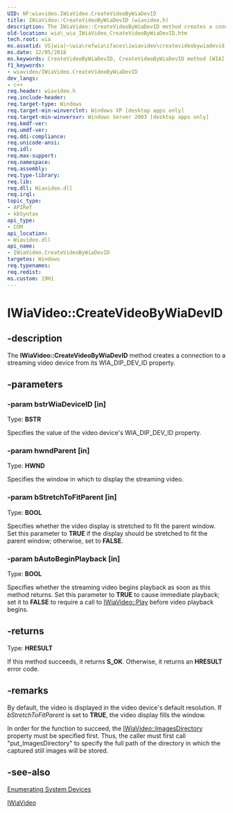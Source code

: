 ```yaml
---
UID: NF:wiavideo.IWiaVideo.CreateVideoByWiaDevID
title: IWiaVideo::CreateVideoByWiaDevID (wiavideo.h)
description: The IWiaVideo::CreateVideoByWiaDevID method creates a connection to a streaming video device from its WIA_DIP_DEV_ID property.
old-location: wia\_wia_IWiaVideo_CreateVideoByWiaDevID.htm
tech.root: wia
ms.assetid: VS|wia|~\wia\refwia\ifaces\iwiavideo\createvideobywiadevid.htm
ms.date: 12/05/2018
ms.keywords: CreateVideoByWiaDevID, CreateVideoByWiaDevID method [WIA], CreateVideoByWiaDevID method [WIA],IWiaVideo interface, IWiaVideo interface [WIA],CreateVideoByWiaDevID method, IWiaVideo.CreateVideoByWiaDevID, IWiaVideo::CreateVideoByWiaDevID, _wia_IWiaVideo_CreateVideoByWiaDevID, wia._wia_IWiaVideo_CreateVideoByWiaDevID, wiavideo/IWiaVideo::CreateVideoByWiaDevID
f1_keywords:
- wiavideo/IWiaVideo.CreateVideoByWiaDevID
dev_langs:
- c++
req.header: wiavideo.h
req.include-header: 
req.target-type: Windows
req.target-min-winverclnt: Windows XP [desktop apps only]
req.target-min-winversvr: Windows Server 2003 [desktop apps only]
req.kmdf-ver: 
req.umdf-ver: 
req.ddi-compliance: 
req.unicode-ansi: 
req.idl: 
req.max-support: 
req.namespace: 
req.assembly: 
req.type-library: 
req.lib: 
req.dll: Wiavideo.dll
req.irql: 
topic_type:
- APIRef
- kbSyntax
api_type:
- COM
api_location:
- Wiavideo.dll
api_name:
- IWiaVideo.CreateVideoByWiaDevID
targetos: Windows
req.typenames: 
req.redist: 
ms.custom: 19H1
---
```


# IWiaVideo::CreateVideoByWiaDevID


## -description


The <b>IWiaVideo::CreateVideoByWiaDevID</b> method creates a connection to a streaming video device from its WIA_DIP_DEV_ID property.


## -parameters




### -param bstrWiaDeviceID [in]

Type: <b>BSTR</b>

Specifies the value of the video device's WIA_DIP_DEV_ID property.


### -param hwndParent [in]

Type: <b>HWND</b>

Specifies the window in which to display the streaming video.


### -param bStretchToFitParent [in]

Type: <b>BOOL</b>

Specifies whether the video display is stretched to fit the parent window. Set this parameter to <b>TRUE</b> if the display should be stretched to fit the parent window; otherwise, set to <b>FALSE</b>.


### -param bAutoBeginPlayback [in]

Type: <b>BOOL</b>

Specifies whether the streaming video begins playback as soon as this method returns. Set this parameter to <b>TRUE</b> to cause immediate playback; set it to <b>FALSE</b> to require a call to <a href="https://docs.microsoft.com/windows/desktop/api/wiavideo/nf-wiavideo-iwiavideo-play">IWiaVideo::Play</a> before video playback begins.


## -returns



Type: <b>HRESULT</b>

If this method succeeds, it returns <b xmlns:loc="http://microsoft.com/wdcml/l10n">S_OK</b>. Otherwise, it returns an <b xmlns:loc="http://microsoft.com/wdcml/l10n">HRESULT</b> error code.




## -remarks



By default, the video is displayed in the video device's default resolution. If <i>bStretchToFitParent</i> is set to <b>TRUE</b>, the video display fills the window.

In order for the function to succeed, the <a href="https://docs.microsoft.com/windows/desktop/api/wiavideo/nf-wiavideo-iwiavideo-get_imagesdirectory">IWiaVideo::ImagesDirectory</a> property must be specified first.  Thus, the caller must first call "put_ImagesDirectory" to specify the full path of the directory in which the captured still images will be stored.




## -see-also




<a href="https://docs.microsoft.com/windows/desktop/wia/-wia-enumerating-system-devices">Enumerating System Devices</a>



<a href="https://docs.microsoft.com/windows/desktop/api/wiavideo/nn-wiavideo-iwiavideo">IWiaVideo</a>
 

 

